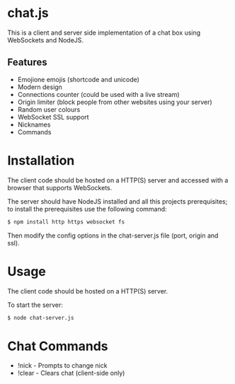 # chat.js

This is a client and server side implementation of a chat box using WebSockets and NodeJS.

## Features

* Emojione emojis (shortcode and unicode)
* Modern design
* Connections counter (could be used with a live stream)
* Origin limiter (block people from other websites using your server)
* Random user colours
* WebSocket SSL support
* Nicknames
* Commands

# Installation

The client code should be hosted on a HTTP(S) server and accessed with a browser that supports WebSockets.

The server should have NodeJS installed and all this projects prerequisites; to install the prerequisites use the following command:

```bash
$ npm install http https websocket fs
```
Then modify the config options in the chat-server.js file (port, origin and ssl).

# Usage

The client code should be hosted on a HTTP(S) server.

To start the server:

```bash
$ node chat-server.js
```
# Chat Commands

* !nick - Prompts to change nick
* !clear - Clears chat (client-side only)
